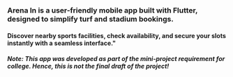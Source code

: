 <h3>Arena In is a user-friendly mobile app built with Flutter, designed to simplify turf and stadium bookings.</h3>
<h4>Discover nearby sports facilities, check availability, and secure your slots instantly with a seamless interface."</h4>


<h5>Note: This app was developed as part of the mini-project requirement for college. Hence, this is not the final draft of the project!</h5>
